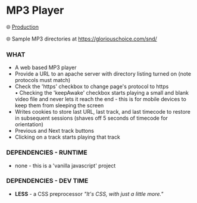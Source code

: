 # MP3 Player
🌐  [Production](https://appcloud9.com/mp3/)

🌐  Sample MP3 directories at https://gloriouschoice.com/snd/

### WHAT
* A web based MP3 player
* Provide a URL to an apache server with directory listing turned on (note protocols must match)
* Check the 'https' checkbox to change page's protocol to https
• Checking the 'keepAwake' checkbox starts playing a small and blank video file and never lets it reach the end - this is for mobile devices to keep them from sleeping the screen
* Writes cookies to store last URL, last track, and last timecode to restore in subsequent sessions (shaves off 5 seconds of timecode for orientation)
* Previous and Next track buttons
* Clicking on a track starts playing that track

### DEPENDENCIES - RUNTIME
* none - this is a 'vanilla javascript' project

### DEPENDENCIES - DEV TIME
* **LESS** - a CSS preprocessor *"It's CSS, with just a little more."*
